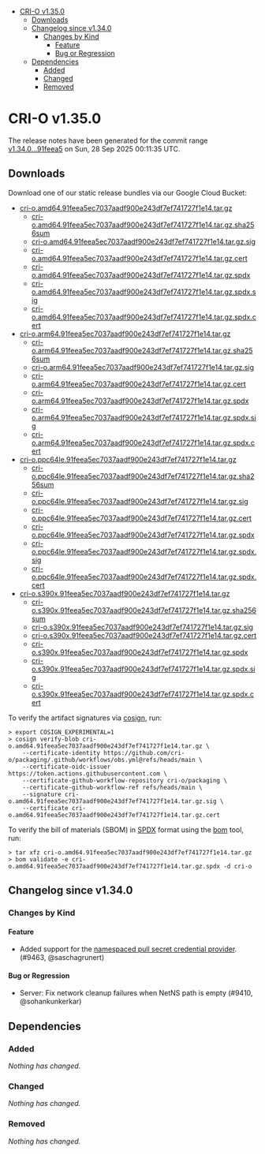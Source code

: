 - [CRI-O v1.35.0](#cri-o-v1350)
  - [Downloads](#downloads)
  - [Changelog since v1.34.0](#changelog-since-v1340)
    - [Changes by Kind](#changes-by-kind)
      - [Feature](#feature)
      - [Bug or Regression](#bug-or-regression)
  - [Dependencies](#dependencies)
    - [Added](#added)
    - [Changed](#changed)
    - [Removed](#removed)

# CRI-O v1.35.0

The release notes have been generated for the commit range
[v1.34.0...91feea5](https://github.com/cri-o/cri-o/compare/v1.34.0...v1.35.0) on Sun, 28 Sep 2025 00:11:35 UTC.

## Downloads

Download one of our static release bundles via our Google Cloud Bucket:

- [cri-o.amd64.91feea5ec7037aadf900e243df7ef741727f1e14.tar.gz](https://storage.googleapis.com/cri-o/artifacts/cri-o.amd64.91feea5ec7037aadf900e243df7ef741727f1e14.tar.gz)
  - [cri-o.amd64.91feea5ec7037aadf900e243df7ef741727f1e14.tar.gz.sha256sum](https://storage.googleapis.com/cri-o/artifacts/cri-o.amd64.91feea5ec7037aadf900e243df7ef741727f1e14.tar.gz.sha256sum)
  - [cri-o.amd64.91feea5ec7037aadf900e243df7ef741727f1e14.tar.gz.sig](https://storage.googleapis.com/cri-o/artifacts/cri-o.amd64.91feea5ec7037aadf900e243df7ef741727f1e14.tar.gz.sig)
  - [cri-o.amd64.91feea5ec7037aadf900e243df7ef741727f1e14.tar.gz.cert](https://storage.googleapis.com/cri-o/artifacts/cri-o.amd64.91feea5ec7037aadf900e243df7ef741727f1e14.tar.gz.cert)
  - [cri-o.amd64.91feea5ec7037aadf900e243df7ef741727f1e14.tar.gz.spdx](https://storage.googleapis.com/cri-o/artifacts/cri-o.amd64.91feea5ec7037aadf900e243df7ef741727f1e14.tar.gz.spdx)
  - [cri-o.amd64.91feea5ec7037aadf900e243df7ef741727f1e14.tar.gz.spdx.sig](https://storage.googleapis.com/cri-o/artifacts/cri-o.amd64.91feea5ec7037aadf900e243df7ef741727f1e14.tar.gz.spdx.sig)
  - [cri-o.amd64.91feea5ec7037aadf900e243df7ef741727f1e14.tar.gz.spdx.cert](https://storage.googleapis.com/cri-o/artifacts/cri-o.amd64.91feea5ec7037aadf900e243df7ef741727f1e14.tar.gz.spdx.cert)
- [cri-o.arm64.91feea5ec7037aadf900e243df7ef741727f1e14.tar.gz](https://storage.googleapis.com/cri-o/artifacts/cri-o.arm64.91feea5ec7037aadf900e243df7ef741727f1e14.tar.gz)
  - [cri-o.arm64.91feea5ec7037aadf900e243df7ef741727f1e14.tar.gz.sha256sum](https://storage.googleapis.com/cri-o/artifacts/cri-o.arm64.91feea5ec7037aadf900e243df7ef741727f1e14.tar.gz.sha256sum)
  - [cri-o.arm64.91feea5ec7037aadf900e243df7ef741727f1e14.tar.gz.sig](https://storage.googleapis.com/cri-o/artifacts/cri-o.arm64.91feea5ec7037aadf900e243df7ef741727f1e14.tar.gz.sig)
  - [cri-o.arm64.91feea5ec7037aadf900e243df7ef741727f1e14.tar.gz.cert](https://storage.googleapis.com/cri-o/artifacts/cri-o.arm64.91feea5ec7037aadf900e243df7ef741727f1e14.tar.gz.cert)
  - [cri-o.arm64.91feea5ec7037aadf900e243df7ef741727f1e14.tar.gz.spdx](https://storage.googleapis.com/cri-o/artifacts/cri-o.arm64.91feea5ec7037aadf900e243df7ef741727f1e14.tar.gz.spdx)
  - [cri-o.arm64.91feea5ec7037aadf900e243df7ef741727f1e14.tar.gz.spdx.sig](https://storage.googleapis.com/cri-o/artifacts/cri-o.arm64.91feea5ec7037aadf900e243df7ef741727f1e14.tar.gz.spdx.sig)
  - [cri-o.arm64.91feea5ec7037aadf900e243df7ef741727f1e14.tar.gz.spdx.cert](https://storage.googleapis.com/cri-o/artifacts/cri-o.arm64.91feea5ec7037aadf900e243df7ef741727f1e14.tar.gz.spdx.cert)
- [cri-o.ppc64le.91feea5ec7037aadf900e243df7ef741727f1e14.tar.gz](https://storage.googleapis.com/cri-o/artifacts/cri-o.ppc64le.91feea5ec7037aadf900e243df7ef741727f1e14.tar.gz)
  - [cri-o.ppc64le.91feea5ec7037aadf900e243df7ef741727f1e14.tar.gz.sha256sum](https://storage.googleapis.com/cri-o/artifacts/cri-o.ppc64le.91feea5ec7037aadf900e243df7ef741727f1e14.tar.gz.sha256sum)
  - [cri-o.ppc64le.91feea5ec7037aadf900e243df7ef741727f1e14.tar.gz.sig](https://storage.googleapis.com/cri-o/artifacts/cri-o.ppc64le.91feea5ec7037aadf900e243df7ef741727f1e14.tar.gz.sig)
  - [cri-o.ppc64le.91feea5ec7037aadf900e243df7ef741727f1e14.tar.gz.cert](https://storage.googleapis.com/cri-o/artifacts/cri-o.ppc64le.91feea5ec7037aadf900e243df7ef741727f1e14.tar.gz.cert)
  - [cri-o.ppc64le.91feea5ec7037aadf900e243df7ef741727f1e14.tar.gz.spdx](https://storage.googleapis.com/cri-o/artifacts/cri-o.ppc64le.91feea5ec7037aadf900e243df7ef741727f1e14.tar.gz.spdx)
  - [cri-o.ppc64le.91feea5ec7037aadf900e243df7ef741727f1e14.tar.gz.spdx.sig](https://storage.googleapis.com/cri-o/artifacts/cri-o.ppc64le.91feea5ec7037aadf900e243df7ef741727f1e14.tar.gz.spdx.sig)
  - [cri-o.ppc64le.91feea5ec7037aadf900e243df7ef741727f1e14.tar.gz.spdx.cert](https://storage.googleapis.com/cri-o/artifacts/cri-o.ppc64le.91feea5ec7037aadf900e243df7ef741727f1e14.tar.gz.spdx.cert)
- [cri-o.s390x.91feea5ec7037aadf900e243df7ef741727f1e14.tar.gz](https://storage.googleapis.com/cri-o/artifacts/cri-o.s390x.91feea5ec7037aadf900e243df7ef741727f1e14.tar.gz)
  - [cri-o.s390x.91feea5ec7037aadf900e243df7ef741727f1e14.tar.gz.sha256sum](https://storage.googleapis.com/cri-o/artifacts/cri-o.s390x.91feea5ec7037aadf900e243df7ef741727f1e14.tar.gz.sha256sum)
  - [cri-o.s390x.91feea5ec7037aadf900e243df7ef741727f1e14.tar.gz.sig](https://storage.googleapis.com/cri-o/artifacts/cri-o.s390x.91feea5ec7037aadf900e243df7ef741727f1e14.tar.gz.sig)
  - [cri-o.s390x.91feea5ec7037aadf900e243df7ef741727f1e14.tar.gz.cert](https://storage.googleapis.com/cri-o/artifacts/cri-o.s390x.91feea5ec7037aadf900e243df7ef741727f1e14.tar.gz.cert)
  - [cri-o.s390x.91feea5ec7037aadf900e243df7ef741727f1e14.tar.gz.spdx](https://storage.googleapis.com/cri-o/artifacts/cri-o.s390x.91feea5ec7037aadf900e243df7ef741727f1e14.tar.gz.spdx)
  - [cri-o.s390x.91feea5ec7037aadf900e243df7ef741727f1e14.tar.gz.spdx.sig](https://storage.googleapis.com/cri-o/artifacts/cri-o.s390x.91feea5ec7037aadf900e243df7ef741727f1e14.tar.gz.spdx.sig)
  - [cri-o.s390x.91feea5ec7037aadf900e243df7ef741727f1e14.tar.gz.spdx.cert](https://storage.googleapis.com/cri-o/artifacts/cri-o.s390x.91feea5ec7037aadf900e243df7ef741727f1e14.tar.gz.spdx.cert)

To verify the artifact signatures via [cosign](https://github.com/sigstore/cosign), run:

```console
> export COSIGN_EXPERIMENTAL=1
> cosign verify-blob cri-o.amd64.91feea5ec7037aadf900e243df7ef741727f1e14.tar.gz \
    --certificate-identity https://github.com/cri-o/packaging/.github/workflows/obs.yml@refs/heads/main \
    --certificate-oidc-issuer https://token.actions.githubusercontent.com \
    --certificate-github-workflow-repository cri-o/packaging \
    --certificate-github-workflow-ref refs/heads/main \
    --signature cri-o.amd64.91feea5ec7037aadf900e243df7ef741727f1e14.tar.gz.sig \
    --certificate cri-o.amd64.91feea5ec7037aadf900e243df7ef741727f1e14.tar.gz.cert
```

To verify the bill of materials (SBOM) in [SPDX](https://spdx.org) format using the [bom](https://sigs.k8s.io/bom) tool, run:

```console
> tar xfz cri-o.amd64.91feea5ec7037aadf900e243df7ef741727f1e14.tar.gz
> bom validate -e cri-o.amd64.91feea5ec7037aadf900e243df7ef741727f1e14.tar.gz.spdx -d cri-o
```

## Changelog since v1.34.0

### Changes by Kind

#### Feature
 - Added support for the [namespaced pull secret credential provider](https://github.com/cri-o/credential-provider). (#9463, @saschagrunert)

#### Bug or Regression
 - Server: Fix network cleanup failures when NetNS path is empty (#9410, @sohankunkerkar)

## Dependencies

### Added
_Nothing has changed._

### Changed
_Nothing has changed._

### Removed
_Nothing has changed._
